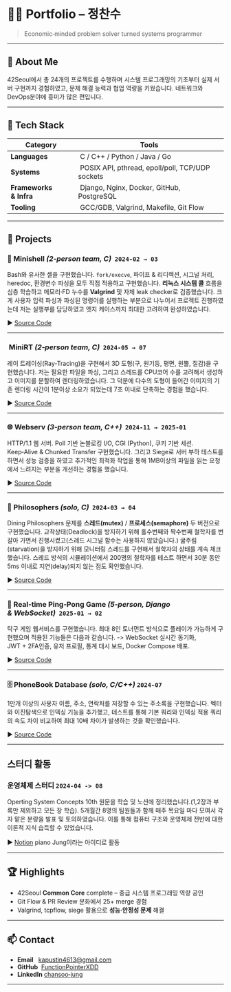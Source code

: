 # 👨‍💻 Portfolio – 정찬수

> Economic‑minded problem solver turned systems programmer

---

## 👋 About Me

 42Seoul에서 총 24개의 프로젝트를 수행하며 시스템 프로그래밍의 기초부터 실제 서버 구현까지 경험하였고, 문제 해결 능력과 협업 역량을 키웠습니다. 네트워크와 DevOps분야에 흥미가 많은 편입니다.

---

## 🔧 Tech Stack

|  Category              |  Tools                                                          |
| ---------------------- | --------------------------------------------------------------- |
| **Languages**          |  C / C++ / Python / Java / Go                                   |
| **Systems**            |  POSIX API, pthread, epoll/poll, TCP/UDP sockets                |
| **Frameworks & Infra** |  Django, Nginx, Docker, GitHub, PostgreSQL                      |
| **Tooling**            |  GCC/GDB, Valgrind, Makefile, Git Flow                          |

---

## 📂 Projects

### 🐚 Minishell *(2‑person team, C)*  `2024‑02 → 03`

Bash와 유사한 셸을 구현했습니다. `fork/execve`, 파이프 & 리디렉션, 시그널 처리, heredoc, 환경변수 파싱을 모두 직접 적용하고 구현했습니다.  **리눅스 시스템 콜** 흐름을 심층 학습하고 메모리·FD 누수를 **Valgrind** 및 자체 leak checker로 검증했습니다. 크게 사용자 입력 파싱과 파싱된 명령어를 실행하는 부분으로 나누어서 프로젝트 진행하였는데 저는 실행부를 담당하였고 엣지 케이스까지 최대한 고려하여 완성하였습니다. 

▶ [Source Code](https://github.com/FunctionPointerXDD/minishell)

---

###  MiniRT *(2‑person team, C)*  `2024‑05 → 07`

레이 트레이싱(Ray-Tracing)을 구현해서 3D 도형(구, 원기둥, 평면, 원뿔, 질감)을 구현했습니다. 저는 필요한 파일을 파싱, 그리고 스레드를 CPU코어 수를 고려해서 생성하고 이미지를 분할하여 렌더링하였습니다. 그 덕분에 다수의 도형이 들어간 이미지의 기존 렌더링 시간이 1분이상 소요가 되었는데 7초 이내로 단축하는 경험을 했습니다.

▶ [Source Code](https://github.com/FunctionPointerXDD/miniRT)

---

### 🌐 Webserv *(3‑person team, C++)*  `2024‑11 → 2025‑01`

HTTP/1.1 웹 서버. Poll 기반 논블로킹 I/O, CGI (Python), 쿠키 기반 세션. Keep‑Alive & Chunked Transfer 구현했습니다. 그리고 Siege로 서버 부하 테스트를 하면서 성능 검증을 하였고 추가적인 최적화 작업을 통해 1MB이상의 파일을 읽는 요청에서 느려지는 부분을 개선하는 경험을 했습니다.

▶ [Source Code](https://github.com/FunctionPointerXDD/webserv)

---

### 🍴 Philosophers *(solo, C)*  `2024‑03 → 04`

Dining Philosophers 문제를 **스레드(mutex)** / **프로세스(semaphore)** 두 버전으로 구현했습니다. 교착상태(Deadlock)을 방지하기 위해 홀수번째와 짝수번째 철학자를 번갈아 가면서 진행시켰고(스레드 시그널 함수는 사용하지 않았습니다.) 굶주림(starvation)을 방지하기 위해 모니터링 스레드를 구현해서 철학자의 상태를 계속 체크했습니다. 스레드 방식의 시뮬레이션에서 200명의 철학자를 테스트 하면서 30분 동안 5ms 이내로 지연(delay)되지 않는 점도 확인했습니다.     

▶ [Source Code](https://github.com/FunctionPointerXDD/philo)

---

### 🏓 Real‑time Ping‑Pong Game *(5‑person, Django & WebSocket)*  `2025‑01 → 02`

탁구 게임 웹서비스를 구현했습니다. 최대 8인 토너먼트 방식으로 플레이가 가능하게 구현했으며 적용된 기능들은 다음과 같습니다.  -> WebSocket 실시간 동기화, JWT + 2FA인증, 유저 프로필, 통계 대시 보드, Docker Compose 배포.

▶ [Source Code](https://github.com/FunctionPointerXDD/42-ascension)

---

### 🗄️ PhoneBook Database *(solo, C/C++)*  `2024-07`

1만개 이상의 사용자 이름, 주소, 연락처를 저장할 수 있는 주소록을 구현했습니다.  벡터와 이진탐색으로 인덱싱 기능을 추가했고,  테스트를 통해 기본 쿼리와 인덱싱 적용 쿼리의 속도 차이 비교하여 최대 10배 차이가 발생하는 것을 확인했습니다.  

▶ [Source Code](https://github.com/FunctionPointerXDD/network_assignment)

---

## 스터디 활동

### 운영체제 스터디 `2024-04 -> 08`

Operting System Concepts 10th 원문을 학습 및 노션에 정리했습니다.(1,2장과 부록만 제외하고 모든 장 학습). 5개월간 8명의 팀원들과 함께 매주 목요일 마다 모여서 각자 맡은 분량을 발표 및 토의하였습니다. 이를 통해 컴퓨터 구조와 운영체제 전반에 대한 이론적 지식 습득할 수 있었습니다.

▶ [Notion](https://lean-taurus-898.notion.site/Operating-System-Concepts-10th-da775c8c55ec41e692534e5db02760a6?pvs=74)
piano Jung이라는 아이디로 활동

---

## 🏆 Highlights

* 42Seoul **Common Core** complete – 중급 시스템 프로그래밍 역량 공인
* Git Flow & PR Review 문화에서 25+ merge 경험
* Valgrind, tcpflow, siege 활용으로 **성능·안정성 문제** 해결 

---

## 📫 Contact

* **Email**   [kapustin4613@gmail.com](mailto:kapustin4613@gmail.com)
* **GitHub**  [FunctionPointerXDD](https://github.com/FunctionPointerXDD)
* **LinkedIn** [chansoo‑jung](https://www.linkedin.com/in/chansoo-jung-a73617331/)

---
